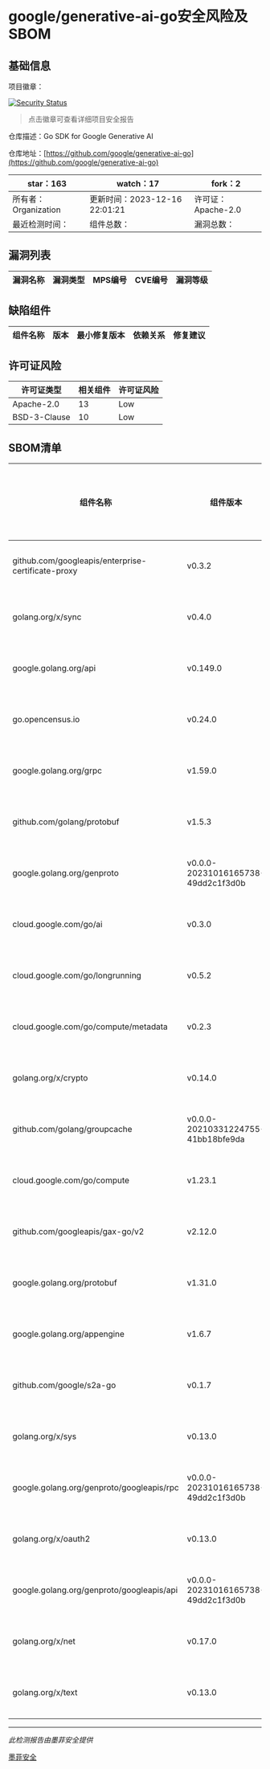 # google/generative-ai-go安全风险及SBOM

## 基础信息

项目徽章：

[![Security Status](https://www.murphysec.com/platform3/v31/badge/1736088246993510400.svg)](https://www.murphysec.com/console/report/1736088246787989504/1736088246993510400)

> 点击徽章可查看详细项目安全报告

仓库描述：Go SDK for Google Generative AI

仓库地址：[https://github.com/google/generative-ai-go](https://github.com/google/generative-ai-go)

| star：163 | watch：17 | fork：2 |
| ----------- | -------------- | ------------ |
| 所有者：Organization | 更新时间：2023-12-16 22:01:21 | 许可证：Apache-2.0 |
| 最近检测时间： | 组件总数： | 漏洞总数： |




## 漏洞列表

| 漏洞名称 | 漏洞类型 | MPS编号 | CVE编号 | 漏洞等级 |
| ------- | ------ | ------- | ------ | ----- |





## 缺陷组件

| 组件名称 | 版本 | 最小修复版本 | 依赖关系 | 修复建议 |
| -------- | ---- | ------------ | -------- | -------- |





## 许可证风险

| 许可证类型 | 相关组件 | 许可证风险 |
| ---------- | -------- | ---------- |
|Apache-2.0|13|Low|
|BSD-3-Clause|10|Low|




## SBOM清单

| 组件名称 | 组件版本 | 是否直接依赖 | 仓库 |
| -------- | -------- | ------------ | ---- |
|github.com/googleapis/enterprise-certificate-proxy|v0.3.2|间接依赖|go|
|golang.org/x/sync|v0.4.0|间接依赖|go|
|google.golang.org/api|v0.149.0|直接依赖|go|
|go.opencensus.io|v0.24.0|间接依赖|go|
|google.golang.org/grpc|v1.59.0|间接依赖|go|
|github.com/golang/protobuf|v1.5.3|间接依赖|go|
|google.golang.org/genproto|v0.0.0-20231016165738-49dd2c1f3d0b|间接依赖|go|
|cloud.google.com/go/ai|v0.3.0|直接依赖|go|
|cloud.google.com/go/longrunning|v0.5.2|间接依赖|go|
|cloud.google.com/go/compute/metadata|v0.2.3|间接依赖|go|
|golang.org/x/crypto|v0.14.0|间接依赖|go|
|github.com/golang/groupcache|v0.0.0-20210331224755-41bb18bfe9da|间接依赖|go|
|cloud.google.com/go/compute|v1.23.1|间接依赖|go|
|github.com/googleapis/gax-go/v2|v2.12.0|间接依赖|go|
|google.golang.org/protobuf|v1.31.0|直接依赖|go|
|google.golang.org/appengine|v1.6.7|间接依赖|go|
|github.com/google/s2a-go|v0.1.7|间接依赖|go|
|golang.org/x/sys|v0.13.0|间接依赖|go|
|google.golang.org/genproto/googleapis/rpc|v0.0.0-20231016165738-49dd2c1f3d0b|间接依赖|go|
|golang.org/x/oauth2|v0.13.0|间接依赖|go|
|google.golang.org/genproto/googleapis/api|v0.0.0-20231016165738-49dd2c1f3d0b|间接依赖|go|
|golang.org/x/net|v0.17.0|间接依赖|go|
|golang.org/x/text|v0.13.0|间接依赖|go|


------

*此检测报告由墨菲安全提供*

[墨菲安全](www.murphysec.com)